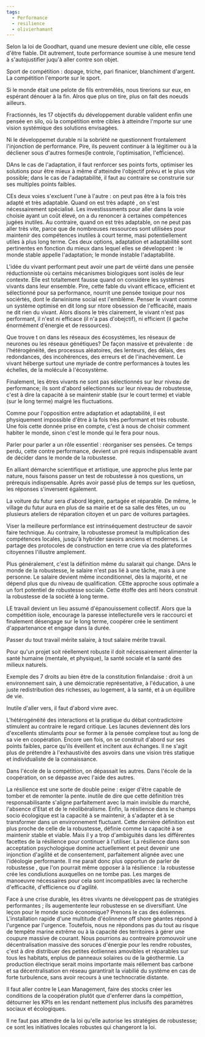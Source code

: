 ```yaml
---
tags:
  - Performance
  - resilience
  - olivierhamant
---
```

Selon la loi de Goodhart, quand une mesure devient une cible, elle cesse d'être fiable. Dit autrement, toute performance soumise à une mesure tend à s'autojustifier juqu'à aller contre son objet.

Sport de compétition : dopage, triche, pari finanicer, blanchiment d'argent. La compétition l'emporte sur le sport.

Si le monde était une pelote de fils entremêlés, nous tirerions sur eux, en espérant dénouer à la fin. Alros que plus on tire, plus on fait des noeuds ailleurs.

Fractionnés, les 17 objectifs du développement durable valident enfin une pensée en silo, où la compétition entre cibles à atteindre l'mporte sur une vision systémique des solutions envisagées.

Ni le développemet durable ni la sobriété ne questionnent frontalement l'injonction de performance. Pire, ils peuvent continuer à la légitimer ou à la décliener sous d'autres formes(le controle, l'optimisation, l'efficience).

DAns le cas de l'adaptation, il faut renforcer ses points forts, optimiser les solutions pour être mieux à même d'atteindre l'objectif prévu et le plus vite possible; dans le cas de l'adaptabilité, il faut au contraire se construrie sur ses multiples points faibles.

CEs deux voies s'excluent l'une à l'autre : on peut pas être à la fois très adapté et très adaptable. Quand on est très adapté , on s'est nécessairement spécialisé. Les investisssments pour aller dans la voie choisie ayant un coût élevé, on a du renoncer à certaines compétences jugées inutiles. Au contraire, quand on est très adaptable, on ne peut pas aller très vite, parce que de nombreuses ressources sont utilisées pour maintenir des compétences inutiles à court terme, masi potentiellement utiles à plus long terme. Ces deux options, adaptation et adaptabilité sont pertinentes en fonction du mieux dans lequel elles se développent : le monde stable appelle l'adaptation; le monde instable l'adaptabilité. 

L'idée du vivant performant peut avoir une part de véirté dans une pensée réductionniste où certains mécanismes biologiques sont isolés de leur contexte. Elle est totaltement fausse quand on considère les systèmes vivants dans leur ensemble. Pire, cette fable du vivant efficace, efficient et sélectionné pour sa performance, nourrit une pensée toxique pour nos sociértés, dont le darwinisme social est l'emblème. Penser le vivant comme un système optimisé en dit long sur ntore obsession de l'efficacité, maais ne dit rien du vivant.
Alors disons le très clairement, le vivant n'est pas performant, il n'est ni efficace (il n'a pas d'obejctif), ni efficient (il gache énormément d'énergie et de ressources).

Que trouve t on dans les réseaux des écosystèmes, les réseaux de neurones ou les réseaux génétiques? De façon massive et prévalente : de l'hétérogénéité, des processus aléatoires, des lenteurs, des délais, des redondances, des incohérences, des erreurs et de l'inachèvement. Le vivant héberge surtout une myriade de contre performances à toutes les échelles, de la molécule à l'écosystème.

Finalement, les êtres vivants ne sont pas sélectionnés sur leur niveau de performance; ils sont d'abord sélectionnés sur leur niveau de robustesse, c'est à dire la capacité à se maintenir stable (sur le court terme) et viable (sur le long terme) malgré les fluctuations.

Comme pour l'opposition entre adaptation et adaptabilité, il est physiquement impossible d'être à la fois très performant et très robuste. Une fois cette donnée prise en compte, c'est à nous de choisir comment habiter le monde, sinon c'est le monde qui le fera pour nous.

Parler pour parler a un rôle essentiel : réorganiser ses pensées. Ce temps perdu, cette contre performance, devient un pré requis indispensable avant de décider dans le monde de la robustesse.

En alliant démarche scientifique et artistique, une approche plus lente par nature, nous faisons passer un test de robustesse à nos questions, un prérequis indispensable. Après avoir passé plus de temps sur les quetiosn, les réponses s'inversent également.

La voiture du futur sera d'abord légère, partagée et réparable. De même, le village du futur aura en plus de sa mairie et de sa salle des fêtes, un ou plusieurs ateliers de réparation citoyen et un parc de voitures partagées.

Viser la meilleure performlance est intrinséquement destructeur de savoir faire technique. Au contraire, la robustesse promeut la multiplication des compétences locales, jusqu'à hybrider savoirs anciens et modernes. Le partage des protocoles de construction en terre crue via des plateformes citoyennes l'illustre amplement.

Plus généralement, c'est la définition même du salarait qui change. DAns le monde de la robustesse, le salaire n'est pas lié à une tâche, mais à une personne. Le salaire devient même inconditionnel, dès la majorité, et ne dépend plus que du niveau de qualification. CEtte approche sous optimale a un fort potentiel de robustesse sociale.
Cette étoffe des anti héors construit la robustesse de la société à long terme.

LE travail devient un lieu assumé d'épanouissement collectif. Alors que la compétition isole, encourage la paresse intellecturelle vers le raccourci et finalement désengage sur le long terme, coopérer crée le sentiment d'appartenance et engage dans la durée.

Passer du tout travail mérite salaire, à tout salaire mérite travail.

Pour qu'un projet soit réellement robuste il doit nécessairement alimenter la santé humaine (mentale, et physique), la santé sociale et la santé des milieux naturels.

Exemple des 7 droits au bien être de la constitution finlandaise : droit à un environnement sain, à une démoicratie représentative, à l'éducation, à une juste redistribution des richesses, au logement, à la santé, et à un équilibre de vie.

Inutile d'aller vers, il faut d'abord vivre avec.

L'hétérogénéité des interactions et la pratique du débat contradictoire stimulent au contraire le regard critique. Les lacunes deviennent dès lors d'excellents stimulants pour se former à la pensée complexe tout au long de sa vie en coopération. Encore uen fois, on se construit d'abord sur ses points faibles, parce qu'ils éveillent et incitent aux échanges. Il ne s'agit plus de prétendre à l'exhaustivité des asvoirs dans une vision très statique et individualiste de la connaissance.

Dans l'école de la compétition, on dépassait les autres. Dans l'école de la coopération, on se dépasse avec l'aide des autres.

La résilience est une sorte de double peine : exiger d'être capable de tomber et de remonter la pente. inutile de dire  que cette définition très responsabilisante s'aligne parfaitement avec la main invisible du marché, l'absence d'Etat et de le néolibéralisme. Enfin, la résilience dans le champs socio écologique est la capacité à se maintenir, à s'adapter et à se transformer dans un environnement fluctuant. Cette dernière définition est plus proche de celle de la robustesse, définie comme la capacité à se maintenir stable et viable. 
Mais il y a trop d'ambiguités dans les différentes facettes de la résilience pour continuer à l'utiliser. La résilience dans son acceptation psychologique domine actuellement et peut devenir une injonction d'agilité et de consentement, parfaitement alignée avec une l'idéologie performante. Il me parait donc plus opportun de parler de robustesse , que l'on pourrait même opposer à la résilience : la robustesse crée les condiutions auxquelles on ne tombe pas. Les marges de manoeuvre nécessaires pour cela sont incompatibles avec la recherche d'efficacité, d'efficience ou d'agilité.

Face à une crise durable, les êtres vivants ne développent pas de stratégies performantes ; ils augementente leur robustesse en se diversifiant. Une leçon pour le monde socio économique? Prenons le cas des éoliennes. L'installation rapide d'une multitude d'éolinnene off shore géantes répond à l'urgence par l'urgence. Toutefois, nous ne répondons pas du tout au risque de tempête marine extrême ou à la capacité des territoires à gérer une coupure massive de courant. Nous pourrions au contreaire promouvoir une décentralisation massive des soruces d'énergie pour les rendre robustes, c'est à dire distribuer des petites éotliennes amovibles et réparables sur tous les habitats, enplus de panneaux solaires ou de la géothermie. La production électrique serait moins importante mais réllement bas carbone et sa décentralisation en réseau garantirait la viabilié du système en cas de forte turbulence, sans avoir recours à une technocratie distante.

Il faut aller contre le Lean Management, faire des stocks créer les conditions de la coopération plutôt que d'enferrer dans la compéttion, détourner les KPIs en les rendant nettement plus inclusifs des paramètres sociaux et écologiques.

Il ne faut pas attendre de la loi qu'elle autorise les stratégies de robustesse; ce sont les initiatives locales robustes qui changeront la loi.